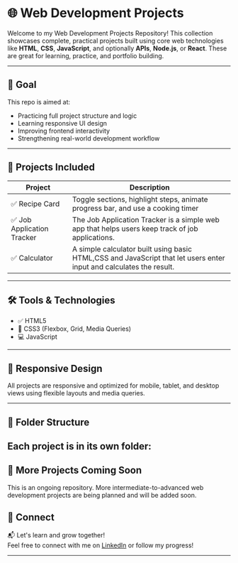 # 🌐 Web Development Projects

Welcome to my Web Development Projects Repository! This collection showcases complete, practical projects built using core web technologies like **HTML**, **CSS**, **JavaScript**, and optionally **APIs**, **Node.js**, or **React**. These are great for learning, practice, and portfolio building.

---

## 🎯 Goal

This repo is aimed at:
- Practicing full project structure and logic
- Learning responsive UI design
- Improving frontend interactivity
- Strengthening real-world development workflow

---

## 📁 Projects Included

| Project | Description |
|--------|-------------|
| ✅ Recipe Card | Toggle sections, highlight steps, animate progress bar, and use a cooking timer |
| ✅ Job Application Tracker | The Job Application Tracker is a simple web app that helps users keep track of job applications.|
| ✅ Calculator | A simple calculator built using basic HTML,CSS and JavaScript that let users enter input and calculates the result.|
---

## 🛠️ Tools & Technologies

- ✅ HTML5
- 🎨 CSS3 (Flexbox, Grid, Media Queries)
- 💻 JavaScript 
---

## 📱 Responsive Design

All projects are responsive and optimized for mobile, tablet, and desktop views using flexible layouts and media queries.

---

## 📂 Folder Structure

Each project is in its own folder:
---

## 🚧 More Projects Coming Soon

This is an ongoing repository. More intermediate-to-advanced web development projects are being planned and will be added soon. 

## 🔗 Connect

📬 Let's learn and grow together!  
Feel free to connect with me on [LinkedIn](https://www.linkedin.com/in/jami-tharun/) or follow my progress!

---
